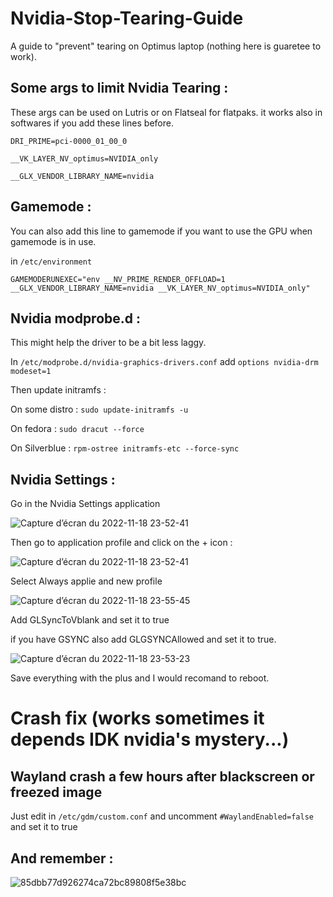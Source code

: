 # Nvidia-Stop-Tearing-Guide

A guide to "prevent" tearing on Optimus laptop (nothing here is guaretee to work).

## Some args to limit Nvidia Tearing :

These args can be used on Lutris or on Flatseal for flatpaks. it works also in softwares if you add these lines before.

`DRI_PRIME=pci-0000_01_00_0` 

`__VK_LAYER_NV_optimus=NVIDIA_only`

`__GLX_VENDOR_LIBRARY_NAME=nvidia`

## Gamemode :

You can also add this line to gamemode if you want to use the GPU when gamemode is in use.

in `/etc/environment`

`GAMEMODERUNEXEC="env __NV_PRIME_RENDER_OFFLOAD=1 __GLX_VENDOR_LIBRARY_NAME=nvidia __VK_LAYER_NV_optimus=NVIDIA_only"`

## Nvidia modprobe.d :

This might help the driver to be a bit less laggy.

In `/etc/modprobe.d/nvidia-graphics-drivers.conf` add `options nvidia-drm modeset=1`

Then update initramfs :

On some distro : `sudo update-initramfs -u`

On fedora : `sudo dracut --force`

On Silverblue : `rpm-ostree initramfs-etc --force-sync`

## Nvidia Settings :

Go in the Nvidia Settings application

![Capture d’écran du 2022-11-18 23-52-41](https://user-images.githubusercontent.com/52078885/202816433-76da1bf0-676e-443b-810a-e8c0e797e66b.png)

Then go to application profile and click on the + icon :

![Capture d’écran du 2022-11-18 23-52-41](https://user-images.githubusercontent.com/52078885/202816535-3c509d5c-a5a5-4389-85ad-c1cda1ef0201.png)

Select Always applie and new profile

![Capture d’écran du 2022-11-18 23-55-45](https://user-images.githubusercontent.com/52078885/202816689-eefab630-a38b-41ac-a02c-8ceab6acc14d.png)

Add GLSyncToVblank and set it to true

if you have GSYNC also add GLGSYNCAllowed and set it to true.

![Capture d’écran du 2022-11-18 23-53-23](https://user-images.githubusercontent.com/52078885/202816820-09b5edb9-2a3d-4346-a239-9e602543f587.png)

Save everything with the plus and I would recomand to reboot.

# Crash fix (works sometimes it depends IDK nvidia's mystery...)

## Wayland crash a few hours after blackscreen or freezed image

Just edit in `/etc/gdm/custom.conf` and uncomment `#WaylandEnabled=false` and set it to true


 ## And remember :
![85dbb77d926274ca72bc89808f5e38bc](https://user-images.githubusercontent.com/52078885/192109754-be64dfa5-d868-4dce-aadb-ff71b7301289.jpg)
